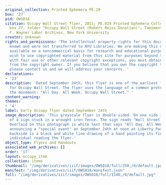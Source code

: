 ```yaml
---
original_collection: Printed Ephemera PE.29
box: '27'
pid: OWS018
citation: Occupy Wall Street flyer, 2011; PE.029 Printed Ephemera Collection on Subjects;
  box 27, folder "Occupy Wall Street (Robert Reiss Donation)"; Tamiment Library/Robert
  F. Wagner Labor Archives, New York University
creator: Unknown
rights_and_permisisons: 'The intellectual property rights for this document are not
  known and were not transferred to NYU Libraries. We are making this document publicly
  available on a noncommercial basis for research and educational purposes. If you
  wish to use copyrighted material from this site for purposes beyond those in accordance
  with fair use or other relevant copyright exceptions, you must obtain permission
  from the copyright owner. If you believe that you own the copyright to this document,
  please contact us and we will address your concerns. '
declarations:
- '23'
description: 'Dated September 24th, this flyer is one of the earliest flyers to circulate
  for Occupy Wall Street. The flyer uses the language of a common protest chant during
  the movement: "All Day. All Week. Occupy Wall Street." '
content_warning:
themes:
- '4'
label: Early Occupy flyer dated September 24th
image_description: 'This greyscale flyer is double-sided. On one side is a photograph
  of a sign stuck in a wrought iron fence. The sign reads "Wall Street is Our Street."
  Overlaid on this photograph is white text that says "All Day. All Week. #OccupyWallStreet"
  announcing a "special event" on September 24th at noon at Liberty Park Plaza. The
  backside is a black and white line drawing of a hand pointing its finger at the
  individual reading the flyer.'
object_type: Flyers and Handouts
associated_web_archives: []
order: '17'
layout: occupy_item
collection: items
thumbnail: "/img/derivatives/iiif/images/OWS018/full/250,/0/default.jpg"
manifest: "/img/derivatives/iiif/OWS018/manifest.json"
full: "/img/derivatives/iiif/images/OWS018/full/1140,/0/default.jpg"
---
```

